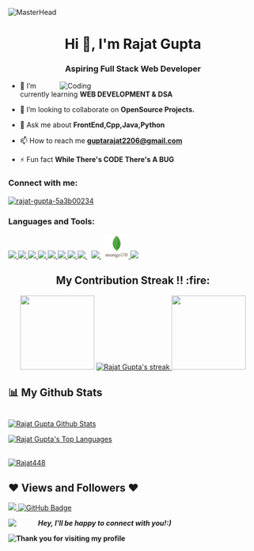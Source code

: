 ![MasterHead](https://www.digitalsolutionservices.com/img/services/web%20development.gif)
<h1 align="center">Hi 👋, I'm Rajat Gupta</h1>
<h3 align="center">Aspiring Full Stack Web Developer</h3>
<img align="right" alt="Coding" width="400" src="https://camo.githubusercontent.com/e20822b4282c07ffd010cd05f855a6561d3b62358ca9e607e4901288dd748fcb/68747470733a2f2f63646e2e6472696262626c652e636f6d2f75736572732f323133313939332f73637265656e73686f74732f343934383733362f74686f75676874776f726b732d6769665f6472696262626c652e676966">

<!-- <p align="left"> <img src="https://komarev.com/ghpvc/?username=rajat448&label=Profile%20views&color=0e75b6&style=flat" alt="rajat448" /> </p> -->



- 🌱 I’m currently learning **WEB DEVELOPMENT & DSA**
- 👯 I’m looking to collaborate on **OpenSource Projects.**

- 💬 Ask me about **FrontEnd,Cpp,Java,Python**

- 📫 How to reach me **guptarajat2206@gmail.com**

- ⚡ Fun fact **While There's CODE There's A BUG**

<h3 align="left">Connect with me:</h3>
<p align="left">
<a href="https://linkedin.com/in/rajat-gupta-5a3b00234" target="blank"><img align="center" src="https://raw.githubusercontent.com/rahuldkjain/github-profile-readme-generator/master/src/images/icons/Social/linked-in-alt.svg" alt="rajat-gupta-5a3b00234" height="30" width="40" /></a>
</p>

<h3 align="left">Languages and Tools:</h3>
<p align="left">
      <a href="https://www.java.com" target="_blank"> <img src="https://img.icons8.com/color/48/000000/java-coffee-cup-logo.png"/> </a>
    <a href="https://reactjs.org/" target="_blank"> <img src="https://img.icons8.com/color/48/000000/react-native.png"/> </a>
    <a href="https://developer.mozilla.org/en-US/docs/Web/JavaScript" target="_blank"> <img src="https://img.icons8.com/color/48/000000/javascript.png"/> </a> 
    <a href="https://www.w3.org/html/" target="_blank"> <img src="https://img.icons8.com/color/48/000000/html-5.png"/> </a> 
    <a href="https://www.w3schools.com/css/" target="_blank"> <img src="https://img.icons8.com/color/48/000000/css3.png"/> </a> 
    <a href="https://getbootstrap.com" target="_blank"> <img src="https://img.icons8.com/color/48/000000/bootstrap.png"/> </a> 
    <a href="https://www.python.org" target="_blank"> <img src="https://img.icons8.com/color/48/000000/python.png"/> </a> 
    <a style="padding-right:8px;" href="https://nodejs.org" target="_blank"> <img src="https://img.icons8.com/color/48/000000/nodejs.png"/> </a> 
    <a style="padding-right:8px;" href="https://www.mysql.com/" target="_blank"> <img src="https://img.icons8.com/fluent/50/000000/mysql-logo.png"/> </a>
    <a href="https://www.mongodb.com/" target="_blank"> <img src="https://raw.githubusercontent.com/devicons/devicon/master/icons/mongodb/mongodb-original-wordmark.svg" alt="mongodb" width="48" height="48"/> </a>    
    <a href="https://git-scm.com/" target="_blank"> <img src="https://img.icons8.com/color/48/000000/git.png"/> </a> 
</p>

<h2 align="center">My Contribution Streak !! :fire:</h2>

<p align="center">
    <a>
   <img height="150" width="150" src="https://github.com/kishanrajput23/kishanrajput23/blob/main/images/left.png">
    <a href="https://github.com/Rajat448/github-readme-streak-stats">
        <img title="🔥 Get streak stats for your profile at git.io/streak-stats" alt="Rajat Gupta's streak" src="https://github-readme-streak-stats.herokuapp.com/?user=Rajat448&theme=black-ice&hide_border=true&stroke=0000&background=060A0CD0"/>
   <img height="150" width="150" src="https://github.com/kishanrajput23/kishanrajput23/blob/main/images/right.png">
    </a>
</p>
  
  ## 📊 My Github Stats
   <br/>
    <a href="https://github.com/Rajat448/github-readme-stats"><img alt="Rajat Gupta Github Stats" src="https://github-readme-stats.vercel.app/api?username=Rajat448&show_icons=true&count_private=true&theme=react&hide_border=true&bg_color=0D1117" /></a>
    
  <a href="https://github.com/Rajat448/github-readme-stats"><img alt="Rajat Gupta's Top Languages" src="https://github-readme-stats.vercel.app/api/top-langs/?username=Rajat448&langs_count=8&count_private=true&layout=compact&theme=react&hide_border=true&bg_color=0D1117" /></a>
  <br/>
<br/>
<!-- <a href="https://github.com/Rajat448/github-readme-activity-graph"><img alt="Rajat Gupta Activity Graph" src="https://activity-graph.herokuapp.com/graph?username=Rajat448&bg_color=0D1117&color=5BCDEC&line=5BCDEC&point=FFFFFF&hide_border=true" /></a> -->
<p align="left"> <a href="https://github.com/ryo-ma/github-profile-trophy"><img src="https://github-profile-trophy.vercel.app/?username=Rajat448" alt="Rajat448"/></a> </p>


## ❤ Views and Followers ❤
<a href="https://github.com/Meghna-DAS/github-profile-views-counter">
    <img src="https://komarev.com/ghpvc/?username=Rajat448">
</a>
<a href="https://github.com/Rajat448?tab=followers"><img src="https://img.shields.io/github/followers/Rajat448?label=Followers&style=social" alt="GitHub Badge"></a>
<br/>


<p><img align="left" src="https://media.giphy.com/media/LnQjpWaON8nhr21vNW/giphy.gif" width="60"><em><strong>Hey, I'll be happy to connect with you!:)<strong></em></p>
  
  
  
  <img height="120" alt="Thank you for visiting my profile" width="100%" src="https://github.com/dibyendu415/dibyendu415/blob/master/marquee.svg" />
  
  

